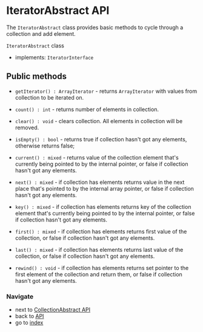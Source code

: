 # IteratorAbstract API

The `IteratorAbstract` class provides basic methods to cycle through a collection and add element.

`IteratorAbstract` class

* implements: `IteratorInterface`

## Public methods

* `getIterator() : ArrayIterator` - returns `ArrayIterator` with values from collection to be iterated on.

* `count() : int` - returns number of elements in collection.

* `clear() : void` - clears collection. All elements in collection will be removed.

* `isEmpty() : bool` - returns true if collection hasn't got any elements, otherwise returns false;

* `current() : mixed` - returns value of the collection element that's currently being pointed to by the internal pointer, or false if collection hasn't got any elements.

* `next() : mixed` - if collection has elements returns value in the next place that's pointed to by the internal array pointer, or false if collection hasn't got any elements.

* `key() : mixed` - if collection has elements returns key of the collection element that's currently being pointed to by the internal pointer, or false if collection hasn't got any elements.

* `first() : mixed` - if collection has elements returns first value of the collection, or false if collection hasn't got any elements.

* `last() : mixed` - if collection has elements returns last value of the collection, or false if collection hasn't got any elements.

* `rewind() : void` - if collection has elements returns set pointer to the first element of the collection and return them, or false if collection hasn't got any elements.

### Navigate

* next to [CollectionAbstract API](/docs/api/5_2.CollectionAbstractAPI.md)
* back to [API](/docs/5.API.md)
* go to [index](/docs/README.md)